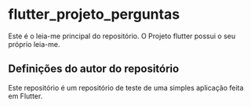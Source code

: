 # flutter_projeto_perguntas
Este é o leia-me principal do repositório. O Projeto flutter possui o seu próprio leia-me.

## Definições do autor do repositório
Este repositório é um repositório de teste de uma simples aplicação feita em Flutter.
